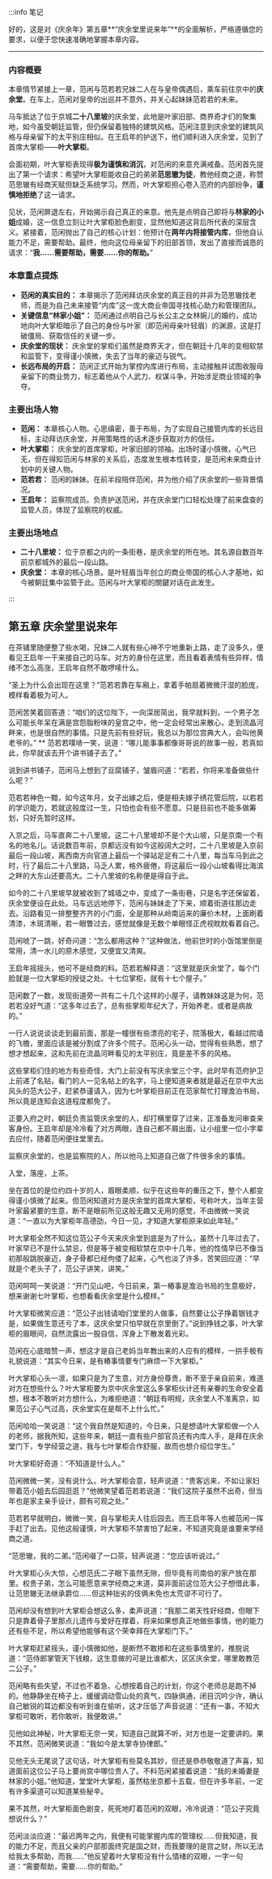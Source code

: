 :::info 笔记

好的，这是对《庆余年》第五章**“庆余堂里说来年”**的全面解析，严格遵循您的要求，以便于您快速准确地掌握本章内容。

---

### **内容概要**

本章情节紧接上一章，范闲与范若若兄妹二人在与皇帝偶遇后，乘车前往京中的**庆余堂**。在车上，范闲对皇帝的出巡并不意外，并关心起妹妹范若若的未来。

马车抵达了位于京城**二十八里坡**的庆余堂，此地是叶家旧部、商界奇才们的聚集地，如今虽受朝廷监管，但仍保留着独特的建筑风格。范闲注意到庆余堂的建筑风格与母亲留下的太平别庄相似。在王启年的护送下，他们顺利进入庆余堂，见到了首席大掌柜——**叶大掌柜**。

会面初期，叶大掌柜表现得**极为谨慎和消沉**，对范闲的来意充满戒备。范闲首先提出了第一个请求：希望叶大掌柜能收自己的弟弟**范思辙为徒**，教他经商之道，称赞范思辙有经商天赋但缺乏系统学习。然而，叶大掌柜担心卷入范府的内部纷争，**谨慎地拒绝**了这一请求。

见状，范闲屏退左右，开始揭示自己真正的来意。他先是点明自己即将与**林家的小姐**成婚，这一信息立刻让叶大掌柜脸色剧变，显然他知道这背后所代表的深层含义。紧接着，范闲抛出了自己的核心计划：他预计在**两年内将接管内库**，但他自认能力不足，需要帮助。最终，他向这位母亲留下的旧部首领，发出了直接而诚恳的请求：“**我……需要帮助，需要……你的帮助。**”

### **本章重点提炼**

*   **范闲的真实目的：** 本章揭示了范闲拜访庆余堂的真正目的并非为范思辙找老师，而是为自己未来接管“内库”这一庞大商业帝国寻找核心助力和管理团队。
*   **关键信息“林家小姐”：** 范闲通过点明自己与长公主之女林婉儿的婚约，成功地向叶大掌柜暗示了自己的身份与叶家（即范闲母亲叶轻眉）的渊源，这是打破僵局、获取信任的关键一步。
*   **庆余堂的现状：** 庆余堂的掌柜们虽然是商界天才，但在朝廷十几年的变相软禁和监管下，变得谨小慎微，失去了当年的豪迈与锐气。
*   **长远布局的开启：** 范闲正式开始为掌控内库进行布局，主动接触并试图收服母亲留下的商业势力，标志着他从个人武力、权谋斗争，开始涉足商业领域的争夺。

### **主要出场人物**

*   **范闲：** 本章核心人物。心思缜密，善于布局，为了实现自己接管内库的长远目标，主动拜访庆余堂，并用策略性的话术逐步获取对方的信任。
*   **叶大掌柜：** 庆余堂的首席掌柜，叶家旧部的领袖。出场时谨小慎微，心气已无，但在得知范闲与林家的关系后，态度发生根本性转变，是范闲未来商业计划中的关键人物。
*   **范若若：** 范闲的妹妹。在前半段陪伴范闲，并为他介绍了庆余堂的一些背景情况。
*   **王启年：** 监察院成员。负责护送范闲，并在庆余堂门口轻松处理了前来盘查的监管人员，体现了监察院的权威。

### **主要出场地点**

*   **二十八里坡：** 位于京都之内的一条街巷，是庆余堂的所在地。其名源自数百年前京都城外的最后一段山路。
*   **庆余堂：** 本章的核心场景。是叶轻眉当年创立的商业帝国的核心人才基地，如今被朝廷集中监管于此。范闲与叶大掌柜的關鍵对话在此发生。

:::

## 第五章 **庆余堂里说来年**

在茶铺里随便整了些水喝，兄妹二人就有些心神不宁地重新上路，走了没多久，便看见王启年一干来接自己的马车。对方的身份在这里，而且看着表情有些异样，情绪不怎么高涨，王启年自然不敢啰嗦什么。

“圣上为什么会出现在这里？”范若若靠在车厢上，拿着手帕扇着微微汗湿的脸庞，模样看着极为可人。

范闲苦笑着回答道：“咱们的这位陛下，一向深居简出，我早就料到，一个男子怎么可能长年呆在满是宫怨脂粉味的皇宫之中，他一定会经常出来散心，走到流晶河畔来，也是很自然的事情。只是先前有些好玩，我总以为那位宫典大人，会叫他黄老爷的。”
**
范若若噗哧一笑，说道：“哪儿能事事都像哥哥说的故事一般，若真如此，你早就该去开个讲书铺子去了。”

说到讲书铺子，范闲马上想到了豆腐铺子，皱眉问道：“若若，你将来准备做些什么呢？”

范若若神色一黯，如今这年月，女子出嫁之后，便是相夫嫁子绣花管后院，以若若的学识能力，若就这般度过一生，只怕也会有些不愿意。只是目前也不能多做筹划，只好先暂时这样。

入京之后，马车直奔二十八里坡。这二十八里坡却不是个大山坡，只是京南一个有名的地名儿。话说数百年前，京都远没有如今这般阔大之时，二十八里坡是入京前最后一段山坡，离西南方向官道上最后一个驿站足足有二十八里，每当车马到此之时，行了最后二十八里路，马乏人累，格外疲倦，将这最后一段小山坡看得比海滨之畔的大东山还要高大。二十八里坡的名称便是得自于此。

如今的二十八里坡早就被收到了城墙之中，变成了一条街巷，只是名字还保留着，庆余堂便设在此处。马车远远地停下，范闲与妹妹走了下来，顺着街道往那边走去。沿路看见一排整整齐齐的小门面，全是那种从岭南运来的廉价木材，上面刷着清漆，木斑清晰，若一眼瞥过去，感觉就像是无数个单眼怪正虎视眈眈看着自己。

范闲唬了一跳，好奇问道：“怎么都用这种？”这种做法，他前世时的小饭馆里倒是常用，清一水儿的原木感觉，又便宜又清爽。

王启年摇摇头，他可不是经商的料。范若若解释道：“这里就是庆余堂了，每个门脸就是一位大掌柜的授徒之处。十七位掌柜，就有十七个屋子。”

范闲数了一数，发现街道旁一共有二十几个这样的小屋子，请教妹妹这是为何，范若若没好气道：“这多年过去了，总有些掌柜年纪大了，开始养老，或者是病故的。”

一行人说说谈谈走到最前面，那是一幢很有些漂亮的宅子，院落极大，看越过院墙的飞檐，里面应该是被分割成了许多个院子。范闲心头一动，觉得有些熟悉，想了想才想起来，这和先前在流晶河畔看见的太平别庄，竟是差不多的风格。

这些掌柜们住的地方有些奇怪，大门上前没有写庆余堂三个字。此时早有范府护卫上前递了名贴，看门的人一见名帖上的名字，马上便知道来者就是最近在京中大出风头的范大公子，赶紧恭谨请入，因为七叶掌柜目前正在范家帮忙打理澹泊书局，所以竟是连知会这道程度都免了。

正要入府之时，朝廷负责监管庆余堂的人，却打横里穿了过来，正准备发问审查来客身份。王启年却是冷冷看了对方两眼，连自己都不屑出面，让小组里一位小字辈去应付，随着范闲便往堂里去。

监察庆余堂的，也是监察院的人，所以他马上知道自己做了件很多余的事情。

入堂，落座，上茶。

坐在首位的是位约四十岁的人，眉眼柔顺，似乎在这些年的重压之下，整个人都变得谨小慎微了起来。但范闲知道对方是庆余堂的首席大掌柜，号称叶大，当年主营叶家最紧要的生意，断不是眼前所见这般无趣又无用的感觉，不由微微一笑说道：“一直以为大掌柜年高德劭，今日一见，才知道大掌柜原来如此年轻。”

叶大掌柜全然不知这位范公子今天来庆余堂到底是为了什么，虽然十几年过去了，叶家早已不是什么禁忌，但是等于被变相软禁在京中十几年，他的性情早已不像当初那般跳脱豪迈，身子骨都已经佝偻了起来，心气也淡了许多，苦笑回应道：“早就是个老头子了，范公子讲笑，讲笑。”

范闲呵呵一笑说道：“开门见山吧，今日前来，第一樁事是澹泊书局的生意极好，想来谢谢七叶掌柜，也想看看庆余堂是什么模样。”

叶大掌柜微笑应道：“范公子出钱请咱们堂里的人做事，自然要让公子挣着银钱才是，如果做生意还亏了本，这庆余堂只怕早就在京里倒了。”说到挣钱之事，叶大掌柜的眉眼间，自然流露出一股自信，浑身上下散发着光彩。

范闲在心底暗赞一声，想这才是自己老妈当年教出来的人应有的模样，一拱手极有礼貌说道：“其实今日来，是有樁事情要专门麻烦一下大掌柜。”

叶大掌柜心头一凛，如果只是为了生意，对方身份尊贵，断不至于亲自前来，难道对方在想些什么？叶大掌柜要为京中庆余堂这么多掌柜伙计还有亲眷的生命安全着想，根本不敢听对方想什么，为难拒绝道：“朝廷有明规，庆余堂人不准离京，如果范公子心气过高，庆余堂实在是帮不上什么忙。”

范闲哈哈一笑说道：“这个我自然是知道的，今日来，只是想请叶大掌柜做一个人的老师，据我所知，这些年来，朝廷一直有些户部官员还有内库人手，是拜在庆余堂门下，专学经营之道，我与七叶掌柜合作舒服，故而也想介绍位学生。”

叶大掌柜好奇道：“不知道是什么人。”

范闲微微一笑，没有说什么。叶大掌柜会意，轻声说道：“贵客远来，不如让家妇带着范小姐去后园逛逛？”他微笑望着范若若说道：“我们这院子虽然不出奇，但当年也是家主亲手设计，颇有可观之处。”

范若若早就明白，微微一笑，自与掌柜夫人往后园去。而王启年等人也被范闲一挥手赶了出去。见他这般谨慎，叶大掌柜不禁害怕了起来，不知道究竟是谁要来学经商之道。

“范思辙，我的二弟。”范闲啜了一口茶，轻声说道：“您应该听说过。”

叶大掌柜心头大惊，心想范氏二子眼下虽然无隙，但毕竟有司南伯的家产放在那里。权贵子弟，怎么可能愿意来学经商之末道，莫非面前这位范大公子想借此事，让范思辙无法继承爵位……但这种拙劣的伎俩未免也太荒谬不可行了。

范闲却没有想到叶大掌柜会想这么多，柔声说道：“我那二弟天性好经商，但眼下只是靠着骨子里那点儿遗传与爱好在撑着，将来如果想真正地做些事情，他的能力还有些不足，所以希望他能够有这个荣幸拜在大掌柜门下。”

叶大掌柜赶紧摇头，谨小慎微如他，是断然不敢掺和在这些事情里的，推脱说道：“范侍郎掌管天下钱粮，这生意做的可是比谁都大，区区庆余堂，哪里敢教范二公子。”

范闲略有些失望，不过也不着急、心想按着自己的计划，你这个老师总是跑不掉的。他静静坐在椅子上，缓缓调动雪山处的真气，四脉俱通，闭目沉吟少许，确认自己敏锐的耳边都没有听到谁在偷听，这才压低了声音说道：“还有一事，不知大掌柜可敢听，若你敢听，我便敢讲。”

见他如此神秘，叶大掌柜无奈一笑，知道自己就算不听，对方也是一定要讲的。果不其然，范闲微笑说道：“我如今是太掌寺协律郎。”

见他无头无尾说了这句话，叶大掌柜有些莫名其妙，但还是恭恭敬敬道了声喜，知道面前这位公子马上要尚宫中哪位贵人了。不料范闲紧接着说道：“我的未婚妻是林家的小姐。”他知道，堂堂叶大掌柜，虽然枯坐京都十五载，但在许多年前，一定有许多渠道可以知道某些秘辛。

果不其然，叶大掌柜面色剧变，死死地盯着范闲的双眼，冷冷说道：“范公子究竟想说什么？”

范闲淡淡应道：“最迟两年之内，我便有可能掌握内库的管理权……但我知道，我的能力不足，而且父亲的户部那面终究是国之财，而我要理的是宫之财，所以无法给我太多帮助，而我……”他反望着叶大掌柜没有什么情绪的双眼，一字一句道：“需要帮助，需要……你的帮助。”

